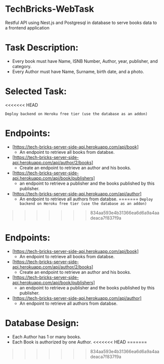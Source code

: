 # TechBricks-WebTask

Restful API using Nest.js and Postgresql in database to serve books data to a frontend application


# Task Description:

- Every book must have Name, ISNB Number, Author, year, publisher, and category.
- Every Author must have Name, Surname, birth date, and a photo.

# Selected Task:
<<<<<<< HEAD

`Deploy backend on Heroku free tier (use the database as an addon)`

# Endpoints:

- [https://tech-bricks-server-side-api.herokuapp.com/api/book]
  - An endpoint to retrieve all books from databse.
- [https://tech-bricks-server-side-api.herokuapp.com/api/author/2/books]
  - Create an endpoint to retrieve an author and his books.
- [https://tech-bricks-server-side-api.herokuapp.com/api/book/publishers]
  - an endpoint to retrieve a publisher and the books published by this publisher.
- [https://tech-bricks-server-side-api.herokuapp.com/api/author]
  - An endpoint to retrieve all authors from databse.
=======
`Deploy backend on Heroku free tier (use the database as an addon)`
>>>>>>> 834aa593e4b31366ea6d6a9a4aadeaca7f837f9a

# Endpoints:
-  [https://tech-bricks-server-side-api.herokuapp.com/api/book] 
    - An endpoint to retrieve all books from databse.
-  [https://tech-bricks-server-side-api.herokuapp.com/api/author/2/books]
    - Create an endpoint to retrieve an author and his books.
-  [https://tech-bricks-server-side-api.herokuapp.com/api/book/publishers]
    - an endpoint to retrieve a publisher and the books published by this publisher.
-  [https://tech-bricks-server-side-api.herokuapp.com/api/author]
    - An endpoint to retrieve all authors from databse.
    
    
# Database Design:

- Each Author has 1 or many books.
- Each Book is authorized by one Author.
<<<<<<< HEAD
=======


>>>>>>> 834aa593e4b31366ea6d6a9a4aadeaca7f837f9a
